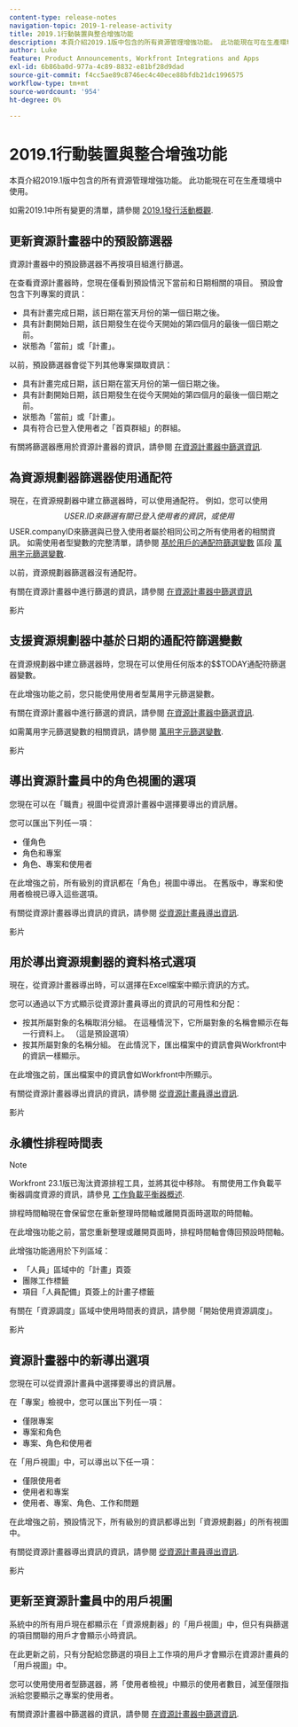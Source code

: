 ```yaml
---
content-type: release-notes
navigation-topic: 2019-1-release-activity
title: 2019.1行動裝置與整合增強功能
description: 本頁介紹2019.1版中包含的所有資源管理增強功能。 此功能現在可在生產環境中使用。
author: Luke
feature: Product Announcements, Workfront Integrations and Apps
exl-id: 6b86ba0d-977a-4c89-8832-e81bf28d9dad
source-git-commit: f4cc5ae89c8746ec4c40ece88bfdb21dc1996575
workflow-type: tm+mt
source-wordcount: '954'
ht-degree: 0%

---
```


# 2019.1行動裝置與整合增強功能

本頁介紹2019.1版中包含的所有資源管理增強功能。 此功能現在可在生產環境中使用。

如需2019.1中所有變更的清單，請參閱 [2019.1發行活動概觀](../../../../product-announcements/product-releases/quarterly-release-archive/2019.1-release-activity/2019.1-release-activity-overview.md).

## 更新資源計畫器中的預設篩選器

資源計畫器中的預設篩選器不再按項目組進行篩選。

在查看資源計畫器時，您現在僅看到預設情況下當前和日期相關的項目。 預設會包含下列專案的資訊：

* 具有計畫完成日期，該日期在當天月份的第一個日期之後。
* 具有計劃開始日期，該日期發生在從今天開始的第四個月的最後一個日期之前。
* 狀態為「當前」或「計畫」。

以前，預設篩選器會從下列其他專案擷取資訊：

* 具有計畫完成日期，該日期在當天月份的第一個日期之後。
* 具有計劃開始日期，該日期發生在從今天開始的第四個月的最後一個日期之前。
* 狀態為「當前」或「計畫」。
* 具有符合已登入使用者之「首頁群組」的群組。

有關將篩選器應用於資源計畫器的資訊，請參閱 [在資源計畫器中篩選資訊](../../../../resource-mgmt/resource-planning/filter-resource-planner.md).

## 為資源規劃器篩選器使用通配符

現在，在資源規劃器中建立篩選器時，可以使用通配符。 例如，您可以使用$$USER.ID來篩選有關已登入使用者的資訊，或使用$$USER.companyID來篩選與已登入使用者屬於相同公司之所有使用者的相關資訊。 如需使用者型變數的完整清單，請參閱 [基於用戶的通配符篩選變數](../../../../reports-and-dashboards/reports/reporting-elements/understand-wildcard-filter-variables.md#user-based-variables) 區段 [萬用字元篩選變數](../../../../reports-and-dashboards/reports/reporting-elements/understand-wildcard-filter-variables.md).

以前，資源規劃器篩選器沒有通配符。

有關在資源計畫器中進行篩選的資訊，請參閱 [在資源計畫器中篩選資訊](../../../../resource-mgmt/resource-planning/filter-resource-planner.md)

影片

## 支援資源規劃器中基於日期的通配符篩選變數

在資源規劃器中建立篩選器時，您現在可以使用任何版本的$$TODAY通配符篩選器變數。

在此增強功能之前，您只能使用使用者型萬用字元篩選變數。

有關在資源計畫器中進行篩選的資訊，請參閱 [在資源計畫器中篩選資訊](../../../../resource-mgmt/resource-planning/filter-resource-planner.md).

如需萬用字元篩選變數的相關資訊，請參閱 [萬用字元篩選變數](../../../../reports-and-dashboards/reports/reporting-elements/understand-wildcard-filter-variables.md).

影片

## 導出資源計畫員中的角色視圖的選項

您現在可以在「職責」視圖中從資源計畫器中選擇要導出的資訊層。

您可以匯出下列任一項：

* 僅角色
* 角色和專案
* 角色、專案和使用者

在此增強之前，所有級別的資訊都在「角色」視圖中導出。 在舊版中，專案和使用者檢視已導入這些選項。

有關從資源計畫器導出資訊的資訊，請參閱 [從資源計畫員導出資訊](../../../../resource-mgmt/resource-planning/export-resource-planner.md).

影片

## 用於導出資源規劃器的資料格式選項

現在，從資源計畫器導出時，可以選擇在Excel檔案中顯示資訊的方式。

您可以通過以下方式顯示從資源計畫員導出的資訊的可用性和分配：

* 按其所屬對象的名稱取消分組。 在這種情況下，它所屬對象的名稱會顯示在每一行資料上。 （這是預設選項）
* 按其所屬對象的名稱分組。 在此情況下，匯出檔案中的資訊會與Workfront中的資訊一樣顯示。

在此增強之前，匯出檔案中的資訊會如Workfront中所顯示。

有關從資源計畫器導出資訊的資訊，請參閱 [從資源計畫員導出資訊](../../../../resource-mgmt/resource-planning/export-resource-planner.md).

影片

## 永續性排程時間表

>[!NOTE]
>
>Workfront 23.1版已淘汰資源排程工具，並將其從中移除。 有關使用工作負載平衡器調度資源的資訊，請參見 [工作負載平衡器概述](../../../../resource-mgmt/workload-balancer/overview-workload-balancer.md).

排程時間軸現在會保留您在重新整理時間軸或離開頁面時選取的時間軸。

在此增強功能之前，當您重新整理或離開頁面時，排程時間軸會傳回預設時間軸。

此增強功能適用於下列區域：

* 「人員」區域中的「計畫」頁簽
* 團隊工作標籤
* 項目「人員配備」頁簽上的計畫子標籤

有關在「資源調度」區域中使用時間表的資訊，請參閱「開始使用資源調度」。

影片

## 資源計畫器中的新導出選項

您現在可以從資源計畫員中選擇要導出的資訊層。

在「專案」檢視中，您可以匯出下列任一項：

* 僅限專案
* 專案和角色
* 專案、角色和使用者

在「用戶視圖」中，可以導出以下任一項：

* 僅限使用者
* 使用者和專案
* 使用者、專案、角色、工作和問題

在此增強之前，預設情況下，所有級別的資訊都導出到「資源規劃器」的所有視圖中。

有關從資源計畫器導出資訊的資訊，請參閱 [從資源計畫員導出資訊](../../../../resource-mgmt/resource-planning/export-resource-planner.md).

影片

## 更新至資源計畫員中的用戶視圖

系統中的所有用戶現在都顯示在「資源規劃器」的「用戶視圖」中，但只有與篩選的項目關聯的用戶才會顯示小時資訊。

在此更新之前，只有分配給您篩選的項目上工作項的用戶才會顯示在資源計畫員的「用戶視圖」中。

您可以使用使用者型篩選器，將「使用者檢視」中顯示的使用者數目，減至僅限指派給您要顯示之專案的使用者。

有關資源計畫器中篩選器的資訊，請參閱 [在資源計畫器中篩選資訊](../../../../resource-mgmt/resource-planning/filter-resource-planner.md).
